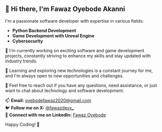 
## 👋 Hi there, I'm Fawaz Oyebode Akanni

I'm a passionate software developer with expertise in various fields:

- **Python Backend Development**
- **Game Development with Unreal Engine**
- **Cybersecurity**

🔭 I'm currently working on exciting software and game development projects, constantly striving to enhance my skills and stay updated with industry trends.

🌱 Learning and exploring new technologies is a constant journey for me, and I'm always open to new opportunities and challenges.

💬 Feel free to reach out if you have any questions, need assistance, or just want to chat about technology and software development.

📫 **Email:** oyebodefawaz2020@gmail.com  
🐦 **Follow me on X:** [@fawazdevx_](https://x.com/fawazdevx_)  
🔗 **Connect with me on LinkedIn:** [Fawaz Oyebode](https://www.linkedin.com/in/fawazoyebode)

Happy Coding! 🚀
